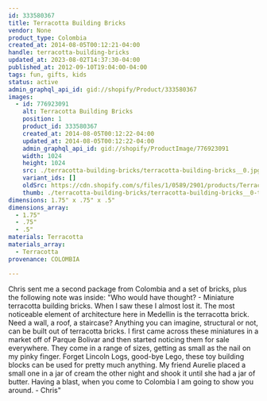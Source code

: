 ```yaml
---
id: 333580367
title: Terracotta Building Bricks
vendor: None
product_type: Colombia
created_at: 2014-08-05T00:12:21-04:00
handle: terracotta-building-bricks
updated_at: 2023-08-02T14:37:30-04:00
published_at: 2012-09-10T19:04:00-04:00
tags: fun, gifts, kids
status: active
admin_graphql_api_id: gid://shopify/Product/333580367
images:
  - id: 776923091
    alt: Terracotta Building Bricks
    position: 1
    product_id: 333580367
    created_at: 2014-08-05T00:12:22-04:00
    updated_at: 2014-08-05T00:12:22-04:00
    admin_graphql_api_id: gid://shopify/ProductImage/776923091
    width: 1024
    height: 1024
    src: ./terracotta-building-bricks/terracotta-building-bricks__0.jpg
    variant_ids: []
    oldSrc: https://cdn.shopify.com/s/files/1/0589/2901/products/Terracotta_Building_Bricks_1-1887903567-O.jpeg?v=1407211942
    thumb: ./terracotta-building-bricks/terracotta-building-bricks__0-thumb.jpg
dimensions: 1.75" x .75" x .5"
dimensions_array:
  - 1.75"
  - .75"
  - .5"
materials: Terracotta
materials_array:
  - Terracotta
provenance: COLOMBIA

---
```


Chris sent me a second package from Colombia and a set of bricks, plus the following note was inside: "Who would have thought? - Miniature terracotta building bricks. When I saw these I almost lost it. The most noticeable element of architecture here in Medellin is the terracotta brick. Need a wall, a roof, a staircase? Anything you can imagine, structural or not, can be built out of terracotta bricks. I first came across these miniatures in a market off of Parque Bolivar and then started noticing them for sale everywhere. They come in a range of sizes, getting as small as the nail on my pinky finger. Forget Lincoln Logs, good-bye Lego, these toy building blocks can be used for pretty much anything. My friend Aurelie placed a small one in a jar of cream the other night and shook it until she had a jar of butter. Having a blast, when you come to Colombia I am going to show you around. - Chris"